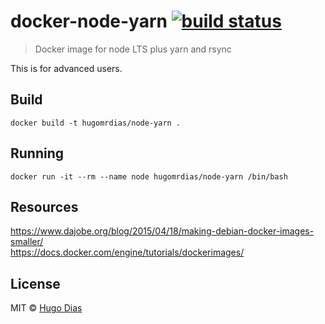 # docker-node-yarn [![build status](https://gitlab.com/hugomrdias/docker-node-yarn/badges/master/build.svg)](https://gitlab.com/hugomrdias/docker-node-yarn/commits/master)
> Docker image for node LTS plus yarn and rsync 

This is for advanced users.

## Build
```
docker build -t hugomrdias/node-yarn .
```

## Running
```
docker run -it --rm --name node hugomrdias/node-yarn /bin/bash
```

## Resources
https://www.dajobe.org/blog/2015/04/18/making-debian-docker-images-smaller/   
https://docs.docker.com/engine/tutorials/dockerimages/   



## License
MIT © [Hugo Dias](http://hugodias.me)
